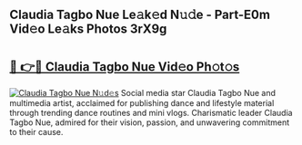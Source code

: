 ## Claudia Tagbo Nue Le𝚊k𝚎d N𝚞𝚍e - Part-E0m Vid𝚎o Le𝚊ks Photos 3rX9g

# <h2><a href="http://fb0pl9c.evod.top/?m=Claudia+Tagbo+Nue">🔗 👉🔴 Claudia Tagbo Nue Vid𝚎o Ph𝚘t𝚘s</a></h2>

[![Claudia Tagbo Nue N𝚞d𝚎s](https://i.imgur.com/8V9OHl7.gif)](http://fb0pl9c.evod.top/?m=Claudia+Tagbo+Nue)
Social media star Claudia Tagbo Nue and multimedia artist, acclaimed for publishing dance and lifestyle material through trending dance routines and mini vlogs. Charismatic leader Claudia Tagbo Nue, admired for their vision, passion, and unwavering commitment to their cause. 
